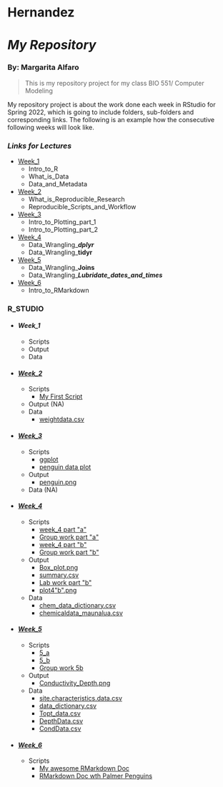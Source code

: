 # Hernandez
# _My Repository_
### By: Margarita Alfaro

>This is my repository project for my class BIO 551/ Computer Modeling

My repository project is about the work done each week in RStudio for Spring 2022, which is going to include folders, sub-folders and corresponding links. The following is an example how the consecutive following weeks will look like. 

### **_Links for Lectures_**
  * [Week_1](https://github.com/Biol551-CSUN/Spring-2022/tree/main/Week_1)
    * Intro_to_R
    * What_is_Data
    * Data_and_Metadata
  * [Week_2](https://github.com/Biol551-CSUN/Spring-2022/tree/main/Week_2)
    * What_is_Reproducible_Research
    * Reproducible_Scripts_and_Workflow
  * [Week_3](https://github.com/Biol551-CSUN/Spring-2022/tree/main/Week_3)
    * Intro_to_Plotting_part_1
    * Intro_to_Plotting_part_2
  * [Week_4](https://github.com/Biol551-CSUN/Spring-2022/tree/main/Week_4)
    * Data_Wrangling_**_dplyr_**
    * Data_Wrangling_**tidyr**
  * [Week_5](https://github.com/Biol551-CSUN/Spring-2022/tree/main/Week_5)
    * Data_Wrangling_**Joins**
    * Data_Wrangling_**_Lubridate_dates_and_times_**
  * [Week_6](https://github.com/Biol551-CSUN/Spring-2022/tree/main/Week_6)
    * Intro_to_RMarkdown



### **R_STUDIO**
* #### **_Week_1_**
  * Scripts
  * Output
  * Data

* #### [**_Week_2_**](https://github.com/Biol551-CSUN/Alfaro_Hernandez/tree/main/week_2)
  * Scripts
    * [My First Script](https://github.com/Biol551-CSUN/Alfaro_Hernandez/tree/main/week_2/scripts)
  * Output (NA)
  * Data
    * [weightdata.csv](https://github.com/Biol551-CSUN/Alfaro_Hernandez/tree/main/week_2/data)
    

* #### [**_Week_3_**](https://github.com/Biol551-CSUN/Alfaro_Hernandez/tree/main/Week_3)
  * Scripts
    * [ggplot](https://github.com/Biol551-CSUN/Alfaro_Hernandez/blob/main/Week_3/scripts/ggplot.R)
    * [penguin data plot](https://github.com/Biol551-CSUN/Alfaro_Hernandez/blob/main/Week_3/WEEK_3/output/penguin.png)
  * Output
    * [penguin.png](https://github.com/Biol551-CSUN/Alfaro_Hernandez/blob/main/Week_3/WEEK_3/output/penguin.png)
  * Data (NA)


* #### [**_Week_4_**](https://github.com/Biol551-CSUN/Alfaro_Hernandez/tree/main/week_4)
  * Scripts
    * [week_4 part "a"](https://github.com/Biol551-CSUN/Alfaro_Hernandez/blob/main/week_4/scripts/ScriptW4a.R)
    * [Group work part "a"](https://github.com/Biol551-CSUN/Alfaro_Hernandez/blob/main/week_4/scripts/groupworkW4a.R)
    * [week_4 part "b"](https://github.com/Biol551-CSUN/Alfaro_Hernandez/blob/main/week_4/scripts/ScriptW4b.R)
    * [Group work part "b"](https://github.com/Biol551-CSUN/Alfaro_Hernandez/blob/main/week_4/scripts/GroupworkW4b.R)
  * Output
    * [Box_plot.png](https://github.com/Biol551-CSUN/Alfaro_Hernandez/blob/main/week_4/output/Box_plot.png)
    * [summary.csv](https://github.com/Biol551-CSUN/Alfaro_Hernandez/blob/main/week_4/output/summary.csv)
    * [Lab work part "b"](https://github.com/Biol551-CSUN/Alfaro_Hernandez/blob/main/week_4/output/LabW4b.csv)
    * [plot4"b".png](https://github.com/Biol551-CSUN/Alfaro_Hernandez/blob/main/week_4/output/plot4b.png)
  * Data
    * [chem_data_dictionary.csv](https://github.com/Biol551-CSUN/Alfaro_Hernandez/blob/main/week_4/data/chem_data_dictionary.csv)
    * [chemicaldata_maunalua.csv](https://github.com/Biol551-CSUN/Alfaro_Hernandez/blob/main/week_4/data/chemicaldata_maunalua.csv)
  

* #### [**_Week_5_**](https://github.com/Biol551-CSUN/Alfaro_Hernandez/tree/main/week_5)
  * Scripts
    * [5_a](https://github.com/Biol551-CSUN/Alfaro_Hernandez/blob/main/week_5/scripts/5a.R)
    * [5_b](https://github.com/Biol551-CSUN/Alfaro_Hernandez/blob/main/week_5/scripts/5b.R)
    * [Group work 5b](https://github.com/Biol551-CSUN/Alfaro_Hernandez/blob/main/week_5/scripts/Groupwork5b.R)
  * Output
    * [Conductivity_Depth.png](https://github.com/Biol551-CSUN/Alfaro_Hernandez/blob/main/week_5/output/Conductivity_Depth.png)
  * Data
    * [site.characteristics.data.csv](https://github.com/Biol551-CSUN/Alfaro_Hernandez/blob/main/week_5/data/site.characteristics.data.csv)
    * [data_dictionary.csv](https://github.com/Biol551-CSUN/Alfaro_Hernandez/blob/main/week_5/data/data_dictionary.csv)
    * [Topt_data.csv](https://github.com/Biol551-CSUN/Alfaro_Hernandez/blob/main/week_5/data/Topt_data.csv)
    * [DepthData.csv](https://github.com/Biol551-CSUN/Alfaro_Hernandez/blob/main/week_5/data/DepthData.csv)
    * [CondData.csv](https://github.com/Biol551-CSUN/Alfaro_Hernandez/blob/main/week_5/data/CondData.csv)
    

* #### [**_Week_6_**](https://github.com/Biol551-CSUN/Alfaro_Hernandez/tree/main/week_6/scripts)
  * Scripts
    * [My awesome RMarkdown Doc](https://github.com/Biol551-CSUN/Alfaro_Hernandez/blob/main/week_6/scripts/w6a.Rmd)
    * [RMarkdown Doc wth Palmer Penguins](https://github.com/Biol551-CSUN/Alfaro_Hernandez/blob/main/week_6/scripts/week_6.Rmd)

    
    